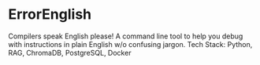 # ErrorEnglish
Compilers speak English please! A command line tool to help you debug with instructions in plain English w/o confusing jargon. Tech Stack: Python, RAG, ChromaDB, PostgreSQL, Docker

